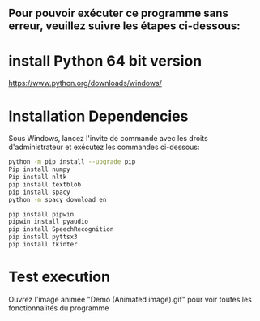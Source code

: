 ## Pour pouvoir exécuter ce programme sans erreur, veuillez suivre les étapes ci-dessous:

# install Python 64 bit version

https://www.python.org/downloads/windows/

# Installation Dependencies
Sous Windows, lancez l'invite de commande avec les droits d'administrateur et exécutez les commandes ci-dessous:

```bash
python -m pip install --upgrade pip
Pip install numpy
Pip install nltk
pip install textblob
pip install spacy
python -m spacy download en

pip install pipwin
pipwin install pyaudio
pip install SpeechRecognition
pip install pyttsx3
pip install tkinter
```

# Test execution
Ouvrez l'image animée "Demo (Animated image).gif" pour voir toutes les fonctionnalités du programme
